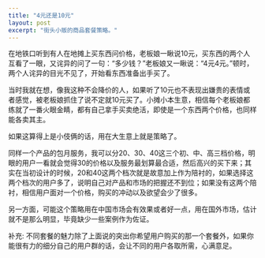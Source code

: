 ```yaml
---
title: "4元还是10元"
layout: post
excerpt: "街头小贩的商品套餐策略。"
---
```


在地铁口听到有人在地摊上买东西问价格，老板娘一瞅说10元，买东西的两个人互看了一眼，又诧异的问了一句：“多少钱？”老板娘又一瞅说：“4元4元。”顿时，两个人诧异的目光不见了，开始看东西准备出手买了。

当时我就在想，像我这种不会降价的人，如果听了10元也不表现出嫌贵的表情或者感觉，被老板娘抓住了说不定就10元买了。小摊小本生意，相信每个老板娘都练就了一番火眼金睛，都有自己拿手买卖绝活，即使是一个东西两个价格，也同样能各卖其主。

如果这算得上是小伎俩的话，用在大生意上就是策略了。

同样一个产品的包月服务，我可以分20、30、40这三个初、中、高三档价格，明眼的用户一看就会觉得30的价格以及服务最划算最合适，然后高兴的买下来；其实在当初设计的时候，20和40这两个档次就是故意加上作为陪衬的，如果选择这两个档次的用户多了，说明自己对产品和市场的把握还不到位；如果没有这两个陪衬，相信用户面对一个价格，购买的冲动以及欲望会少了很多。

另一方面，可能这个策略用在中国市场会有效果或者好一点，用在国外市场，估计就不是那么明显，毕竟缺少一些案例作为佐证。

补充: 不同套餐的魅力除了上面说的突出你希望用户购买的那一个套餐外，如果你能很有力的细分自己的用户群的话，会让不同的用户各取所需，心满意足。
